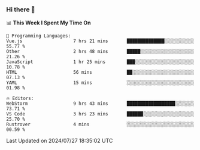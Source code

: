 ### Hi there 👋

<!--
**asdf12303116/asdf12303116** is a ✨ _special_ ✨ repository because its `README.md` (this file) appears on your GitHub profile.

Here are some ideas to get you started:

- 🔭 I’m currently working on ...
- 🌱 I’m currently learning ...
- 👯 I’m looking to collaborate on ...
- 🤔 I’m looking for help with ...
- 💬 Ask me about ...
- 📫 How to reach me: ...
- 😄 Pronouns: ...
- ⚡ Fun fact: ...
-->

<!--START_SECTION:waka-->
📊 **This Week I Spent My Time On** 

```text
💬 Programming Languages: 
Vue.js                   7 hrs 21 mins       ██████████████░░░░░░░░░░░   55.77 % 
Other                    2 hrs 48 mins       █████░░░░░░░░░░░░░░░░░░░░   21.26 % 
JavaScript               1 hr 25 mins        ███░░░░░░░░░░░░░░░░░░░░░░   10.78 % 
HTML                     56 mins             ██░░░░░░░░░░░░░░░░░░░░░░░   07.13 % 
YAML                     15 mins             ░░░░░░░░░░░░░░░░░░░░░░░░░   01.98 % 

🔥 Editors: 
WebStorm                 9 hrs 43 mins       ██████████████████░░░░░░░   73.71 % 
VS Code                  3 hrs 23 mins       ██████░░░░░░░░░░░░░░░░░░░   25.70 % 
Rustrover                4 mins              ░░░░░░░░░░░░░░░░░░░░░░░░░   00.59 % 
```


 Last Updated on 2024/07/27 18:35:02 UTC
<!--END_SECTION:waka-->
